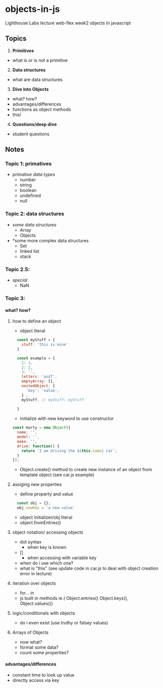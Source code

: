 # objects-in-js
Lighthouse Labs lecture web-flex week2 objects in javascript

## Topics
1. **Primitives**
  * what is or is not a primitive

2. **Data structures**
  * what are data structures

3. **Dive into Objects**
 * what? how?
 * advantages/differences
 * functions as object methods
 * this!

4. **Questions/deep dive**
  * student questions

## Notes

### Topic 1: primatives
  * *primative data types*
    - number
    - string
    - boolean
    - undefined
    - null
### Topic 2: data structures
  * *some data structures*
    - Array
    - Objects
  * *some more complex data structures
    - Set
    - linked list
    - stack

### Topic 2.5:     
* *special*
  - NaN
### Topic 3:
#### **what? how?**
  1. how to define an object
      * object literal
      ```javascript
        const myStuff = {
          stuff: 'this is mine'
        }

        const example = {
          1: 1,
          2: 2,
          3: '',
          letters: 'asdf',
          emptyArray: [],
          nestedObject: {
            'key': 'value', 
          } ,
          myStuff, // myStuff: myStuff
          
        }
      ```
      * initialize with new keyword to use constructor
      ```javascript
      const marty = new Object({
        name: '',
        model: '',
        make: '',
        drive: function() {
          return `I am driving the ${this.name} car`;
        }
      });

      ```
      * Object.create() method to create new instance of an object from template object (see car.js example)

  2. assiging new properties
      * define property and value
      ```javascript
        const obj = {};
        obj.newKey = 'a new value'
      ```
      * object initializer/obj literal
      * object.fromEntries()
  3. object notation/ accessing objects
      * dot syntax
        - when key is known
      * []
        - when accessing with variable key
      * when do i use which one?
      * what is "this" (see update code in car.js to deal with object creation error in lecture)
  4. iteration over objects
      * for... in
      * js built in methods ie.( Object.entries() Object.keys(), Object.values())
  5. logic/conditionals with objects
      * do i even exist (use truthy or falsey  values)
  6. Arrays of Objects
      * now what?
      * format some data?
      * count some properties?

#### **advantages/differences**
  * constant time to look up value
  * directly access via key